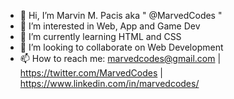 - 👋 Hi, I’m Marvin M. Pacis aka " @MarvedCodes "
- 👀 I’m interested in Web, App and Game Dev
- 🌱 I’m currently learning HTML and CSS
- 💞️ I’m looking to collaborate on Web Development
- 📫 How to reach me: marvedcodes@gmail.com | https://twitter.com/MarvedCodes | https://www.linkedin.com/in/marvedcodes/

<!---
MarvedCodes/MarvedCodes is a ✨ special ✨ repository because its `README.md` (this file) appears on your GitHub profile.
You can click the Preview link to take a look at your changes.
--->
